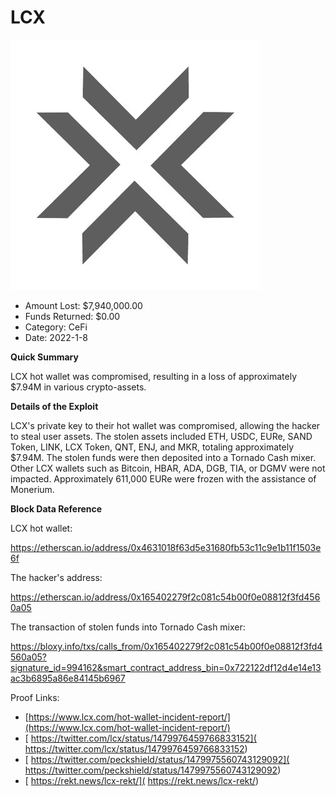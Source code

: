 # LCX
![LCX](/rektimages/LCX.png)
- Amount Lost: $7,940,000.00
- Funds Returned: $0.00
- Category: CeFi
- Date: 2022-1-8

**Quick Summary**

LCX hot wallet was compromised, resulting in a loss of approximately $7.94M in various crypto-assets.

  


 **Details of the Exploit**

LCX's private key to their hot wallet was compromised, allowing the hacker to steal user assets. The stolen assets included ETH, USDC, EURe, SAND Token, LINK, LCX Token, QNT, ENJ, and MKR, totaling approximately $7.94M. The stolen funds were then deposited into a Tornado Cash mixer. Other LCX wallets such as Bitcoin, HBAR, ADA, DGB, TIA, or DGMV were not impacted. Approximately 611,000 EURe were frozen with the assistance of Monerium.

  


 **Block Data Reference**

  


LCX hot wallet:

https://etherscan.io/address/0x4631018f63d5e31680fb53c11c9e1b11f1503e6f

  


The hacker's address:

https://etherscan.io/address/0x165402279f2c081c54b00f0e08812f3fd4560a05

  


The transaction of stolen funds into Tornado Cash mixer:

https://bloxy.info/txs/calls_from/0x165402279f2c081c54b00f0e08812f3fd4560a05?signature_id=994162&smart_contract_address_bin=0x722122df12d4e14e13ac3b6895a86e84145b6967


Proof Links:
- [https://www.lcx.com/hot-wallet-incident-report/](https://www.lcx.com/hot-wallet-incident-report/)
- [ https://twitter.com/lcx/status/1479976459766833152]( https://twitter.com/lcx/status/1479976459766833152)
- [ https://twitter.com/peckshield/status/1479975560743129092]( https://twitter.com/peckshield/status/1479975560743129092)
- [ https://rekt.news/lcx-rekt/]( https://rekt.news/lcx-rekt/)


